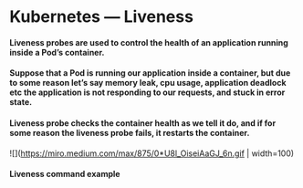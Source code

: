 # Kubernetes — Liveness

#### Liveness probes are used to control the health of an application running inside a Pod’s container. 

#### Suppose that a Pod is running our application inside a container, but due to some reason let’s say memory leak, cpu usage, application deadlock etc the application is not responding to our requests, and stuck in error state.

#### Liveness probe checks the container health as we tell it do, and if for some reason the liveness probe fails, it restarts the container.

![](https://miro.medium.com/max/875/0*U8l_OiseiAaGJ_6n.gif | width=100)
#### Liveness command example 
```sh 



```
